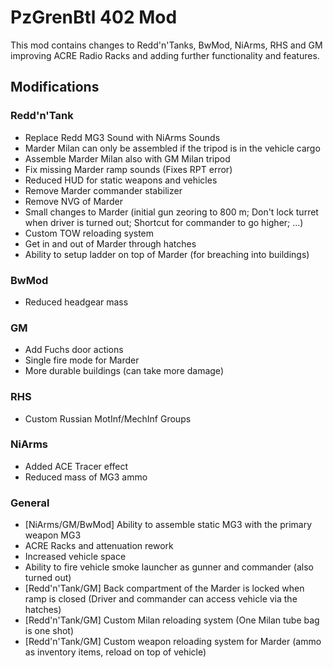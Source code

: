 # PzGrenBtl 402 Mod

This mod contains changes to Redd'n'Tanks, BwMod, NiArms, RHS and GM improving ACRE Radio Racks and adding further functionality and features.

## Modifications

### Redd'n'Tank

- Replace Redd MG3 Sound with NiArms Sounds
- Marder Milan can only be assembled if the tripod is in the vehicle cargo
- Assemble Marder Milan also with GM Milan tripod
- Fix missing Marder ramp sounds (Fixes RPT error)
- Reduced HUD for static weapons and vehicles
- Remove Marder commander stabilizer
- Remove NVG of Marder
- Small changes to Marder (initial gun zeoring to 800 m; Don't lock turret when driver is turned out; Shortcut for commander to go higher; ...)
- Custom TOW reloading system
- Get in and out of Marder through hatches
- Ability to setup ladder on top of Marder (for breaching into buildings)

### BwMod

- Reduced headgear mass

### GM

- Add Fuchs door actions
- Single fire mode for Marder
- More durable buildings (can take more damage)

### RHS

- Custom Russian MotInf/MechInf Groups

### NiArms

- Added ACE Tracer effect
- Reduced mass of MG3 ammo

### General

- [NiArms/GM/BwMod] Ability to assemble static MG3 with the primary weapon MG3
- ACRE Racks and attenuation rework
- Increased vehicle space
- Ability to fire vehicle smoke launcher as gunner and commander (also turned out)
- [Redd'n'Tank/GM] Back compartment of the Marder is locked when ramp is closed (Driver and commander can access vehicle via the hatches)
- [Redd'n'Tank/GM] Custom Milan reloading system (One Milan tube bag is one shot)
- [Redd'n'Tank/GM] Custom weapon reloading system for Marder (ammo as inventory items, reload on top of vehicle)
